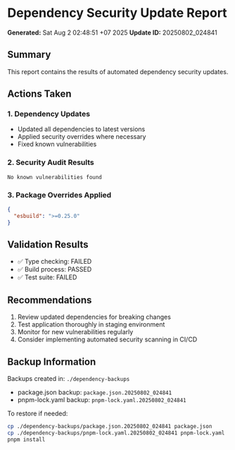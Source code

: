 # Dependency Security Update Report

**Generated:** Sat Aug  2 02:48:51 +07 2025
**Update ID:** 20250802_024841

## Summary

This report contains the results of automated dependency security updates.

## Actions Taken

### 1. Dependency Updates
- Updated all dependencies to latest versions
- Applied security overrides where necessary
- Fixed known vulnerabilities

### 2. Security Audit Results

```
No known vulnerabilities found
```

### 3. Package Overrides Applied

```json
{
  "esbuild": ">=0.25.0"
}
```

## Validation Results

- ✅ Type checking: FAILED
- ✅ Build process: PASSED
- ✅ Test suite: FAILED

## Recommendations

1. Review updated dependencies for breaking changes
2. Test application thoroughly in staging environment
3. Monitor for new vulnerabilities regularly
4. Consider implementing automated security scanning in CI/CD

## Backup Information

Backups created in: `./dependency-backups`
- package.json backup: `package.json.20250802_024841`
- pnpm-lock.yaml backup: `pnpm-lock.yaml.20250802_024841`

To restore if needed:
```bash
cp ./dependency-backups/package.json.20250802_024841 package.json
cp ./dependency-backups/pnpm-lock.yaml.20250802_024841 pnpm-lock.yaml
pnpm install
```

